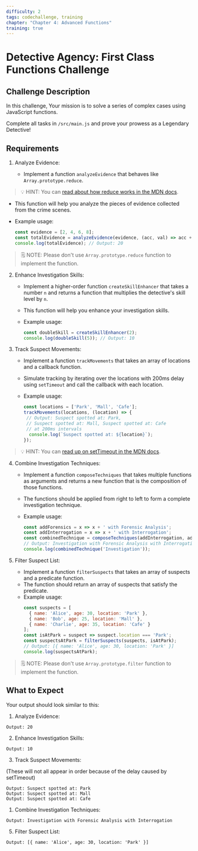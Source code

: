 ```yaml
---
difficulty: 2
tags: codechallenge, training
chapter: "Chapter 4: Advanced Functions"
training: true
---
```


# Detective Agency: First Class Functions Challenge

## Challenge Description

In this challenge, Your mission is to solve a series of complex cases using JavaScript functions.

Complete all tasks in `/src/main.js` and prove your prowess as a Legendary Detective!

## Requirements

1. Analyze Evidence:

   - Implement a function `analyzeEvidence` that behaves like `Array.prototype.reduce`.

> 💡 HINT: You can [read about how reduce works in the MDN docs](https://developer.mozilla.org/en-US/docs/Web/JavaScript/Reference/Global_Objects/Array/reduce).

   - This function will help you analyze the pieces of evidence collected from the crime scenes.
   - Example usage:
  
     ```javascript
     const evidence = [2, 4, 6, 8];
     const totalEvidence = analyzeEvidence(evidence, (acc, val) => acc + val, 0);
     console.log(totalEvidence); // Output: 20
     ```
> 🗒️ NOTE: Please don't use `Array.prototype.reduce` function to implement the function.

2. Enhance Investigation Skills:

   - Implement a higher-order function `createSkillEnhancer` that takes a number `n` and returns a function that multiplies the detective's skill level by `n`.
   - This function will help you enhance your investigation skills.
   - Example usage:
  
     ```javascript
     const doubleSkill = createSkillEnhancer(2);
     console.log(doubleSkill(5)); // Output: 10
     ```

3. Track Suspect Movements:

   - Implement a function `trackMovements` that takes an array of locations and a callback function.
   - Simulate tracking by iterating over the locations with 200ms delay using `setTimeout` and call the callback with each location.
   - Example usage:
  
     ```javascript
     const locations = ['Park', 'Mall', 'Cafe'];
     trackMovements(locations, (location) => {
      // Output: Suspect spotted at: Park, 
      // Suspect spotted at: Mall, Suspect spotted at: Cafe 
      // at 200ms intervals
       console.log(`Suspect spotted at: ${location}`); 
     });
     ```

> 💡 HINT: You can [read up on setTimeout in the MDN docs](https://developer.mozilla.org/en-US/docs/Web/API/setTimeout).

4. Combine Investigation Techniques:

   - Implement a function `composeTechniques` that takes multiple functions as arguments and returns a new function that is the composition of those functions.
   - The functions should be applied from right to left to form a complete investigation technique.
   - Example usage:

     ```javascript
     const addForensics = x => x + ' with Forensic Analysis';
     const addInterrogation = x => x + ' with Interrogation';
     const combinedTechnique = composeTechniques(addInterrogation, addForensics);
     // Output: Investigation with Forensic Analysis with Interrogation
     console.log(combinedTechnique('Investigation')); 
     ```

5. Filter Suspect List:

   - Implement a function `filterSuspects` that takes an array of suspects and a predicate function.
   - The function should return an array of suspects that satisfy the predicate.
   - Example usage:
     ```javascript
     const suspects = [
       { name: 'Alice', age: 30, location: 'Park' },
       { name: 'Bob', age: 25, location: 'Mall' },
       { name: 'Charlie', age: 35, location: 'Cafe' }
     ];
     const isAtPark = suspect => suspect.location === 'Park';
     const suspectsAtPark = filterSuspects(suspects, isAtPark);
     // Output: [{ name: 'Alice', age: 30, location: 'Park' }]
     console.log(suspectsAtPark); 
     ```
> 🗒️ NOTE: Please don't use `Array.prototype.filter` function to implement the function.

## What to Expect

Your output should look similar to this:

1. Analyze Evidence:

```plaintext
Output: 20
```

2. Enhance Investigation Skills:

```plaintext
Output: 10
```

3. Track Suspect Movements:

(These will not all appear in order because of the delay caused by setTimeout)

```plaintext
Output: Suspect spotted at: Park
Output: Suspect spotted at: Mall
Output: Suspect spotted at: Cafe
```

1. Combine Investigation Techniques:

```plaintext
Output: Investigation with Forensic Analysis with Interrogation
```

5. Filter Suspect List:

```plaintext
Output: [{ name: 'Alice', age: 30, location: 'Park' }]
```


